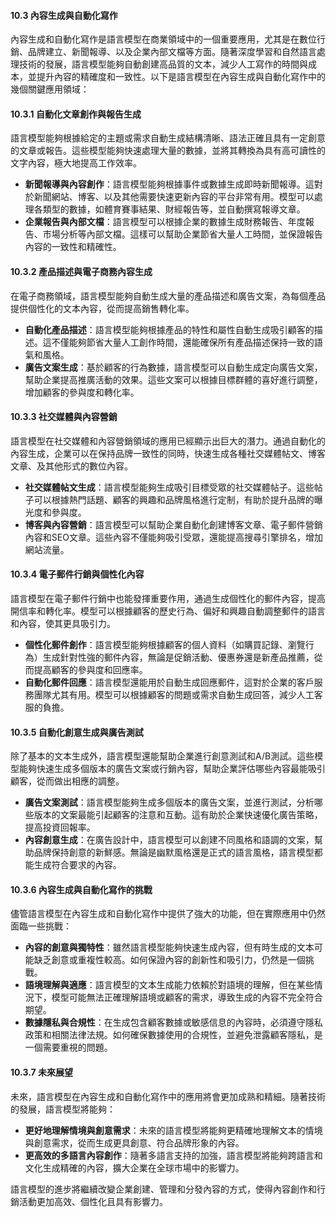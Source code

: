 #### **10.3 內容生成與自動化寫作**

內容生成和自動化寫作是語言模型在商業領域中的一個重要應用，尤其是在數位行銷、品牌建立、新聞報導、以及企業內部文檔等方面。隨著深度學習和自然語言處理技術的發展，語言模型能夠自動創建高品質的文本，減少人工寫作的時間與成本，並提升內容的精確度和一致性。以下是語言模型在內容生成與自動化寫作中的幾個關鍵應用領域：

#### **10.3.1 自動化文章創作與報告生成**

語言模型能夠根據給定的主題或需求自動生成結構清晰、語法正確且具有一定創意的文章或報告。這些模型能夠快速處理大量的數據，並將其轉換為具有高可讀性的文字內容，極大地提高工作效率。

- **新聞報導與內容創作**：語言模型能夠根據事件或數據生成即時新聞報導。這對於新聞網站、博客、以及其他需要快速更新內容的平台非常有用。模型可以處理各類型的數據，如體育賽事結果、財經報告等，並自動撰寫報導文章。
- **企業報告與內部文檔**：語言模型可以根據企業的數據生成財務報告、年度報告、市場分析等內部文檔。這樣可以幫助企業節省大量人工時間，並保證報告內容的一致性和精確性。

#### **10.3.2 產品描述與電子商務內容生成**

在電子商務領域，語言模型能夠自動生成大量的產品描述和廣告文案，為每個產品提供個性化的文本內容，從而提高銷售轉化率。

- **自動化產品描述**：語言模型能夠根據產品的特性和屬性自動生成吸引顧客的描述。這不僅能夠節省大量人工創作時間，還能確保所有產品描述保持一致的語氣和風格。
- **廣告文案生成**：基於顧客的行為數據，語言模型可以自動生成定向廣告文案，幫助企業提高推廣活動的效果。這些文案可以根據目標群體的喜好進行調整，增加顧客的參與度和轉化率。

#### **10.3.3 社交媒體與內容營銷**

語言模型在社交媒體和內容營銷領域的應用已經顯示出巨大的潛力。通過自動化的內容生成，企業可以在保持品牌一致性的同時，快速生成各種社交媒體帖文、博客文章、及其他形式的數位內容。

- **社交媒體帖文生成**：語言模型能夠生成吸引目標受眾的社交媒體帖子。這些帖子可以根據熱門話題、顧客的興趣和品牌風格進行定制，有助於提升品牌的曝光度和參與度。
- **博客與內容營銷**：語言模型可以幫助企業自動化創建博客文章、電子郵件營銷內容和SEO文章。這些內容不僅能夠吸引受眾，還能提高搜尋引擎排名，增加網站流量。

#### **10.3.4 電子郵件行銷與個性化內容**

語言模型在電子郵件行銷中也能發揮重要作用，通過生成個性化的郵件內容，提高開信率和轉化率。模型可以根據顧客的歷史行為、偏好和興趣自動調整郵件的語言和內容，使其更具吸引力。

- **個性化郵件創作**：語言模型能夠根據顧客的個人資料（如購買記錄、瀏覽行為）生成針對性強的郵件內容，無論是促銷活動、優惠券還是新產品推薦，從而提高顧客的參與度和回應率。
- **自動化郵件回應**：語言模型還能用於自動生成回應郵件，這對於企業的客戶服務團隊尤其有用。模型可以根據顧客的問題或需求自動生成回答，減少人工客服的負擔。

#### **10.3.5 自動化創意生成與廣告測試**

除了基本的文本生成外，語言模型還能幫助企業進行創意測試和A/B測試。這些模型能夠快速生成多個版本的廣告文案或行銷內容，幫助企業評估哪些內容最能吸引顧客，從而做出相應的調整。

- **廣告文案測試**：語言模型能夠生成多個版本的廣告文案，並進行測試，分析哪些版本的文案最能引起顧客的注意和互動。這有助於企業快速優化廣告策略，提高投資回報率。
- **內容創意生成**：在廣告設計中，語言模型可以創建不同風格和語調的文案，幫助品牌保持創意的新鮮感。無論是幽默風格還是正式的語言風格，語言模型都能生成符合要求的內容。

#### **10.3.6 內容生成與自動化寫作的挑戰**

儘管語言模型在內容生成和自動化寫作中提供了強大的功能，但在實際應用中仍然面臨一些挑戰：

- **內容的創意與獨特性**：雖然語言模型能夠快速生成內容，但有時生成的文本可能缺乏創意或重複性較高。如何保證內容的創新性和吸引力，仍然是一個挑戰。
- **語境理解與適應**：語言模型的文本生成能力依賴於對語境的理解，但在某些情況下，模型可能無法正確理解語境或顧客的需求，導致生成的內容不完全符合期望。
- **數據隱私與合規性**：在生成包含顧客數據或敏感信息的內容時，必須遵守隱私政策和相關法律法規。如何確保數據使用的合規性，並避免泄露顧客隱私，是一個需要重視的問題。

#### **10.3.7 未來展望**

未來，語言模型在內容生成和自動化寫作中的應用將會更加成熟和精細。隨著技術的發展，語言模型將能夠：

- **更好地理解情境與創意需求**：未來的語言模型將能夠更精確地理解文本的情境與創意需求，從而生成更具創意、符合品牌形象的內容。
- **更高效的多語言內容創作**：隨著多語言支持的加強，語言模型將能夠跨語言和文化生成精確的內容，擴大企業在全球市場中的影響力。

語言模型的進步將繼續改變企業創建、管理和分發內容的方式，使得內容創作和行銷活動更加高效、個性化且具有影響力。